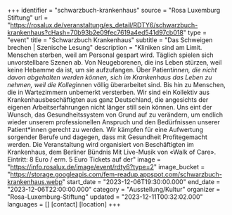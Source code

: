 +++
identifier = "schwarzbuch-krankenhaus"
source = "Rosa Luxemburg Stiftung"
url = "https://rosalux.de/veranstaltung/es_detail/RDTY6/schwarzbuch-krankenhaus?cHash=70b93b2e09fec7619a4ed541d97cb018"
type = "event"
title = "Schwarzbuch Krankenhaus"
subtitle = "Das Schweigen brechen | Szenische Lesung"
description = "Kliniken sind am Limit. Menschen sterben, weil am Personal gespart wird. Täglich spielen sich unvorstellbare Szenen ab. Von Neugeborenen, die ins Leben stürzen, weil keine Hebamme da ist, um sie aufzufangen. Über Patient*innen, die nicht davon abgehalten werden können, sich im Krankenhaus das Leben zu nehmen, weil die Kolleg*innen völlig überarbeitet sind. Bis hin zu Menschen, die in Wartezimmern unbemerkt versterben.
Wir sind ein Kollektiv aus Krankenhausbeschäftigten aus ganz Deutschland, die angesichts der eigenen Arbeitserfahrungen nicht länger still sein können. Uns eint der Wunsch, das Gesundheitssystem von Grund auf zu verändern, um endlich wieder unserem professionellen Anspruch und den Bedürfnissen unserer Patient*innen gerecht zu werden. Wir kämpfen für eine Aufwertung sorgender Berufe und dagegen, dass mit Gesundheit Profitegemacht werden.
Die Veranstaltung wird organisiert von Beschäftigten im Krankenhaus, dem Berliner Bündnis 
Mit Live-Musik von «Walk of Care».
Eintritt: 8 Euro / erm. 5 Euro
Tickets auf der"
image = "https://info.rosalux.de/image/event/rdty6?type=2"
image_bucket = "https://storage.googleapis.com/fem-readup.appspot.com/schwarzbuch-krankenhaus.webp"
start_date = "2023-12-06T19:30:00.000"
end_date = "2023-12-06T22:00:00.000"
category = "Ausstellung/Kultur"
organizer = "Rosa-Luxemburg-Stiftung"
updated = "2023-12-11T00:32:02.000"
languages = []
[contact]
[location]
+++